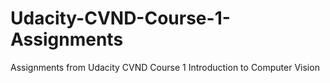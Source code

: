 # Udacity-CVND-Course-1-Assignments
Assignments from Udacity CVND Course 1 Introduction to Computer Vision
